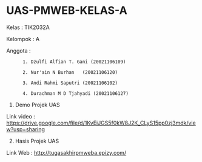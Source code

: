 # UAS-PMWEB-KELAS-A

Kelas : TIK2032A

Kelompok : A

Anggota : 

          1. Dzulfi Alfian T. Gani (20021106109)
          
          2. Nur'ain N Burhan	(20021106120)
          
          3. Andi Rahmi Saputri (20021106102)
          
          4. Durachman M D Tjahyadi (20021106127)

1. Demo Projek UAS

Link video : https://drive.google.com/file/d/1KvEiJGS5f0kW8J2K_CLyS15pp0zj3mdk/view?usp=sharing

2. Hasis Projek UAS

Link Web : http://tugasakhirpmweba.epizy.com/
